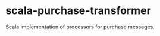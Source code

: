 scala-purchase-transformer
==========================

Scala implementation of processors for purchase messages.
